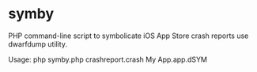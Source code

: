 symby
=====

PHP command-line script to symbolicate iOS App Store crash reports use dwarfdump utility. 

Usage: php symby.php crashreport.crash My App.app.dSYM

